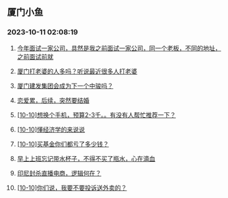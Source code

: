 ## 厦门小鱼 
### 2023-10-11 02:08:19

1. [今年面试一家公司，具然是我之前面试一家公司，同一个老板，不同的地址，之前面试前就](http://bbs.xmfish.com/read-htm-tid-18086080.html)

2. [厦门打老婆的人多吗？听说最近很多人打老婆](http://bbs.xmfish.com/read-htm-tid-18085946.html)

3. [厦门建发集团会成为下一个中骏吗？](http://bbs.xmfish.com/read-htm-tid-18086193.html)

4. [恋爱累，后续，突然要结婚](http://bbs.xmfish.com/read-htm-tid-18085921.html)

5. [[10-10]想换个手机，预算2-3千。。有没有人帮忙推荐一下？](http://bbs.xmfish.com/read-htm-tid-18086254.html)

6. [[10-10]懂经济学的来说说](http://bbs.xmfish.com/read-htm-tid-18086203.html)

7. [[10-10]买基金你们都亏了多少钱？](http://bbs.xmfish.com/read-htm-tid-18086319.html)

8. [早上上班忘记带水杯子，不得不买了瓶水，心在滴血](http://bbs.xmfish.com/read-htm-tid-18086061.html)

9. [印尼封杀直播电商，逻辑何在？](http://bbs.xmfish.com/read-htm-tid-18086170.html)

10. [[10-10]你们说，我要不要投诉送外卖的？](http://bbs.xmfish.com/read-htm-tid-18086194.html)

